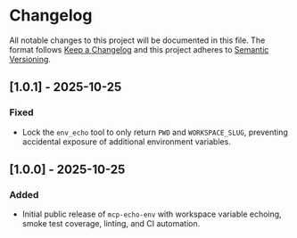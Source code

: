 # Changelog

All notable changes to this project will be documented in this file. The format
follows [Keep a Changelog](https://keepachangelog.com/en/1.1.0/) and this
project adheres to [Semantic Versioning](https://semver.org/spec/v2.0.0.html).

## [1.0.1] - 2025-10-25

### Fixed

- Lock the `env_echo` tool to only return `PWD` and `WORKSPACE_SLUG`, preventing
  accidental exposure of additional environment variables.

## [1.0.0] - 2025-10-25

### Added

- Initial public release of `mcp-echo-env` with workspace variable echoing,
  smoke test coverage, linting, and CI automation.
